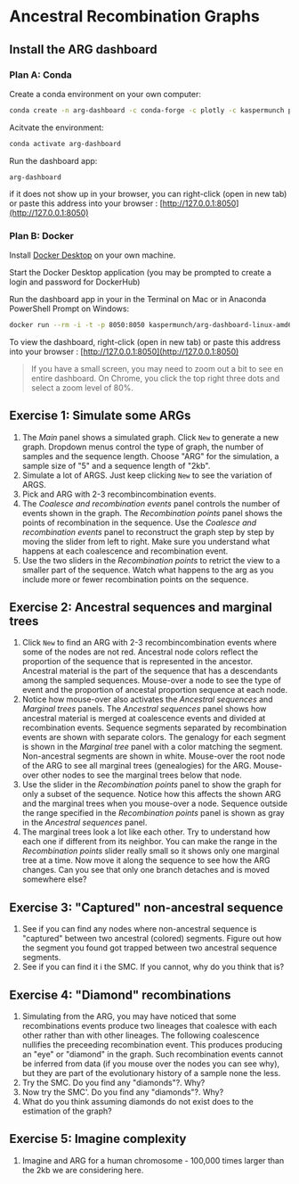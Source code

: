 # Ancestral Recombination Graphs

## Install the ARG dashboard

### Plan A: Conda

Create a conda environment on your own computer:

```bash
conda create -n arg-dashboard -c conda-forge -c plotly -c kaspermunch popgen-dashboards=1.1.4
```

Acitvate the environment:

```bash
conda activate arg-dashboard
```

Run the dashboard app:

    arg-dashboard

if it does not show up in your browser, you can right-click (open in new tab) or paste this address into your browser : [http://127.0.0.1:8050](http://127.0.0.1:8050)

### Plan B: Docker

Install [Docker Desktop](https://www.docker.com/products/docker-desktop/) on your own machine. 

Start the Docker Desktop application (you may be prompted to create a login and password for DockerHub)

Run the dashboard app in your in the Terminal on Mac or in Anaconda PowerShell Prompt on Windows:

```bash
docker run --rm -i -t -p 8050:8050 kaspermunch/arg-dashboard-linux-amd64:1.1.5
```

To view the dashboard, right-click (open in new tab) or paste this address into your browser : [http://127.0.0.1:8050](http://127.0.0.1:8050)


> If you have a small screen, you may need to zoom out a bit to see en entire dashboard. On Chrome, you click the top right three dots and select a zoom level of 80%.

## Exercise 1: Simulate some ARGs

1. The *Main* panel shows a simulated graph. Click `New` to generate a new graph. Dropdown menus control the type of graph, the number of samples and the sequence length. Choose "ARG" for the simulation, a sample size of "5" and a sequence length of "2kb". 
2. Simulate a lot of ARGS. Just keep clicking `New` to see the variation of ARGS.
3. Pick and ARG with 2-3 recombincombination events.
4. The *Coalesce and recombination events* panel controls the number of events shown in the graph. The *Recombination points* panel shows the points of recombination in the sequence. Use the *Coalesce and recombination events* panel to reconstruct the graph step by step by moving the slider from left to right. Make sure you understand what happens at each coalescence and recombination event.
5. Use the two sliders in the *Recombination points* to retrict the view to a smaller part of the sequence. Watch what happens to the arg as you include more or fewer recombination points on the sequence.

## Exercise 2: Ancestral sequences and marginal trees

1. Click `New` to find an ARG with 2-3 recombincombination events where some of the nodes are not red. Ancestral node colors reflect the proportion of the sequence that is represented in the ancestor. Ancestral material is the part of the sequence that has a descendants among the sampled sequences. Mouse-over a node to see the type of event and the proportion of ancestal proportion sequence at each node. 
2. Notice how mouse-over also activates the *Ancestral sequences* and *Marginal trees* panels. The *Ancestral sequences* panel shows how ancestral material is merged at coalescence events and divided at recombination events. Sequence segments separated by recombination events are shown with separate colors. The genalogy for each segment is shown in the *Marginal tree* panel with a color matching the segment. Non-ancestral segments are shown in white. Mouse-over the root node of the ARG to see all marginal trees (genealogies) for the ARG. Mouse-over other nodes to see the marginal trees below that node.
3. Use the slider in the  *Recombination points* panel to show the graph for only a subset of the sequence. Notice how this affects the shown ARG and the marginal trees when you mouse-over a node. Sequence outside the range specified in the *Recombination points* panel is shown as gray in the *Ancestral sequences* panel.
4. The marginal trees look a lot like each other. Try to understand how each one if different from its neighbor. You can make the range in the *Recombination points* slider really small so it shows only one marginal tree at a time. Now move it along the sequence to see how the ARG changes. Can you see that only one branch detaches and is moved somewhere else?

## Exercise 3: "Captured" non-ancestral sequence

1. See if you can find any nodes where non-ancestral sequence is "captured" between two ancestral (colored) segments. Figure out how the segment you found got trapped between two ancestral sequence segments.
2. See if you can find it i the SMC. If you cannot, why do you think that is?

## Exercise 4: "Diamond" recombinations

1. Simulating from the ARG, you may have noticed that some recombinations events produce two lineages that coalesce with each other rather than with other lineages. The following coalescence nullifies the preceeding recombination event. This produces producing an "eye" or "diamond" in the graph. Such recombination events cannot be inferred from data (if you mouse over the nodes you can see why), but they are part of the evolutionary history of a sample none the less.
2. Try the SMC. Do you find any "diamonds"?. Why?
3. Now try the SMC'. Do you find any "diamonds"?. Why?
4. What do you think assuming diamonds do not exist does to the estimation of the graph?

## Exercise 5: Imagine complexity

1. Imagine and ARG for a human chromosome - 100,000 times larger than the 2kb we are considering here.


<!-- Log into [UCloud](https://cloud.sdu.dk/app/dashboard) and complete this part of the exercise there. -->


<!-- Set this up on your own machine

```
conda create --name popgen-dashboards -c conda-forge -c plotly -c kaspermunch popgen-dashboards
```

First, clone the following github: 

git clone https://github.com/kaspermunch/popgen-dashboards/

Then download the notebook by right-clicking <a href="https://raw.githubusercontent.com/kaspermunch/PopulationGenomicsCourse/master/Notebooks/arg-dashboard.ipynb" download="arg-dashboard.ipynb">
this link
</a> and "choose save link as". Place it in the popgen_dashboards folder, and run it using jupyter notebook -e popgen-dashboards -->

